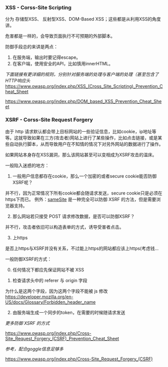 ### XSS - Corss-Site Scripting

分为 存储型XSS、 反射型XSS、DOM-Based XSS；这些都是从利用XSS的角度讲。

危害都是一样的，会导致页面执行不可预期的外部脚本。

防御手段总的来讲是两点：
  1. 在服务端，输出时要记得escape。
  2. 在客户端，使用安全的API，比如慎用innerHTML。

*下面链接有更详细的规则，分别针对服务端的处理与客户端的处理（甚至包含了HTTP响应头*
https://www.owasp.org/index.php/XSS_(Cross_Site_Scripting)_Prevention_Cheat_Sheet

https://www.owasp.org/index.php/DOM_based_XSS_Prevention_Cheat_Sheet


### XSRF - Corss-Site Request Forgery

由于 http 请求默认都会带上目标网站的一些验证信息，比如cookie，ip地址等等。这就导致如果在三方(攻击者)网站上进行了某些操作，比如点击链接，或是某些自动执行脚本，从而导致用户在不知情的情况下对另外网站的数据进行了操作。

如果网站本身存在XSS漏洞，那么该网站甚至可以变相成为XSRF攻击的温床。

一般陷入迷惑的地方：

1. 一般用户信息都存在cookie，那么一个加密的或者secure cookie能否防御XSRF呢？

并不行，因为正常情况下所有cookie都会随请求发送，secure cookie只是必须在https下而已。
例外：[sameSite](https://github.com/iamgqb/I-should-know/blob/master/Cookie%20%E4%B8%8E%20Storage.md#cookie) 是一种完全可以防御 XSRF 的方法，但是需要浏览器支持。

2. 那么网站若只接受 POST 请求修改数据，是否可以防御XSRF？

并不行，攻击者依旧可以构造表单的方式，诱导受害者点击。

3. 上https

是否上https与XSRF并没有关系，不过能上https的网站都应该上https(考虑钱...

一般防御XSRF的方式：

0. 任何情况下都应先保证网站不被 XSS

1. 检查请求头中的 referer 与 origin 字段

为什么是这两个字段，因为这两个字段不能被 js 修改 https://developer.mozilla.org/en-US/docs/Glossary/Forbidden_header_name

2. 由服务端生成一个同步的token，在需要的时候随请求发送

*更多防御 XSRF 的方式*

https://www.owasp.org/index.php/Cross-Site_Request_Forgery_(CSRF)_Prevention_Cheat_Sheet

*参考，配合goggle信息足够多*

https://www.owasp.org/index.php/Cross-Site_Request_Forgery_(CSRF)

